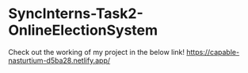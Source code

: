 # SyncInterns-Task2-OnlineElectionSystem
Check out the working of my project in the below link! 
https://capable-nasturtium-d5ba28.netlify.app/

